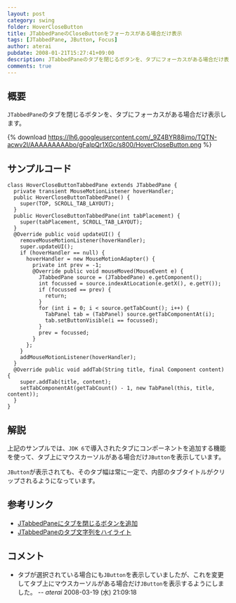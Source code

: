 ```yaml
---
layout: post
category: swing
folder: HoverCloseButton
title: JTabbedPaneのCloseButtonをフォーカスがある場合だけ表示
tags: [JTabbedPane, JButton, Focus]
author: aterai
pubdate: 2008-01-21T15:27:41+09:00
description: JTabbedPaneのタブを閉じるボタンを、タブにフォーカスがある場合だけ表示します。
comments: true
---
```

## 概要
`JTabbedPane`のタブを閉じるボタンを、タブにフォーカスがある場合だけ表示します。

{% download https://lh6.googleusercontent.com/_9Z4BYR88imo/TQTN-acwv2I/AAAAAAAAAbo/gFaIpQr1XGc/s800/HoverCloseButton.png %}

## サンプルコード
<pre class="prettyprint"><code>class HoverCloseButtonTabbedPane extends JTabbedPane {
  private transient MouseMotionListener hoverHandler;
  public HoverCloseButtonTabbedPane() {
    super(TOP, SCROLL_TAB_LAYOUT);
  }
  public HoverCloseButtonTabbedPane(int tabPlacement) {
    super(tabPlacement, SCROLL_TAB_LAYOUT);
  }
  @Override public void updateUI() {
    removeMouseMotionListener(hoverHandler);
    super.updateUI();
    if (hoverHandler == null) {
      hoverHandler = new MouseMotionAdapter() {
        private int prev = -1;
        @Override public void mouseMoved(MouseEvent e) {
          JTabbedPane source = (JTabbedPane) e.getComponent();
          int focussed = source.indexAtLocation(e.getX(), e.getY());
          if (focussed == prev) {
            return;
          }
          for (int i = 0; i &lt; source.getTabCount(); i++) {
            TabPanel tab = (TabPanel) source.getTabComponentAt(i);
            tab.setButtonVisible(i == focussed);
          }
          prev = focussed;
        }
      };
    }
    addMouseMotionListener(hoverHandler);
  }
  @Override public void addTab(String title, final Component content) {
    super.addTab(title, content);
    setTabComponentAt(getTabCount() - 1, new TabPanel(this, title, content));
  }
}
</code></pre>

## 解説
上記のサンプルでは、`JDK 6`で導入されたタブにコンポーネントを追加する機能を使って、タブ上にマウスカーソルがある場合だけ`JButton`を表示しています。

`JButton`が表示されても、そのタブ幅は常に一定で、内部のタブタイトルがクリップされるようになっています。

## 参考リンク
- [JTabbedPaneにタブを閉じるボタンを追加](http://ateraimemo.com/Swing/TabWithCloseButton.html)
- [JTabbedPaneのタブ文字列をハイライト](http://ateraimemo.com/Swing/TabTitleHighlight.html)

<!-- dummy comment line for breaking list -->

## コメント
- タブが選択されている場合にも`JButton`を表示していましたが、これを変更してタブ上にマウスカーソルがある場合だけ`JButton`を表示するようにしました。 -- *aterai* 2008-03-19 (水) 21:09:18

<!-- dummy comment line for breaking list -->
